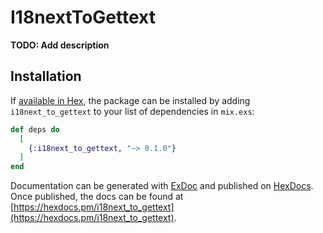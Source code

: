 # I18nextToGettext

**TODO: Add description**

## Installation

If [available in Hex](https://hex.pm/docs/publish), the package can be installed
by adding `i18next_to_gettext` to your list of dependencies in `mix.exs`:

```elixir
def deps do
  [
    {:i18next_to_gettext, "~> 0.1.0"}
  ]
end
```

Documentation can be generated with [ExDoc](https://github.com/elixir-lang/ex_doc)
and published on [HexDocs](https://hexdocs.pm). Once published, the docs can
be found at [https://hexdocs.pm/i18next_to_gettext](https://hexdocs.pm/i18next_to_gettext).

